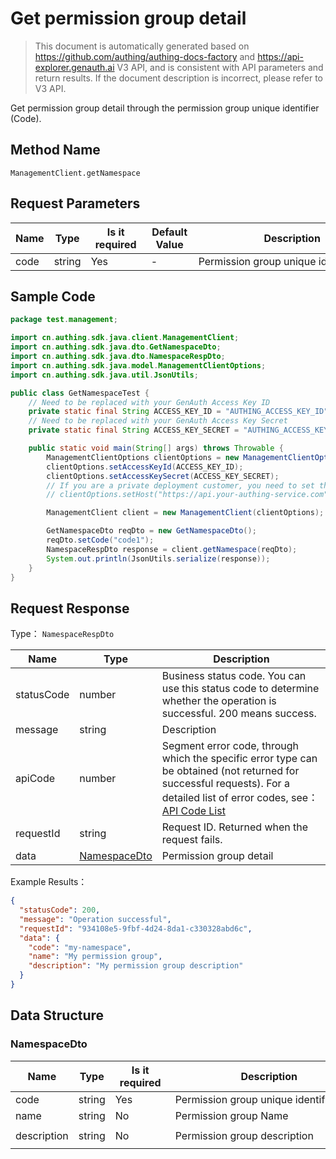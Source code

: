 # Get permission group detail

<!--
Warning ⚠️:
Do not modify this document directly,
https://github\.com/Authing/authing-docs-factory
Use this project to generate
-->

<LastUpdated />

> This document is automatically generated based on https://github.com/authing/authing-docs-factory and https://api-explorer.genauth.ai V3 API, and is consistent with API parameters and return results. If the document description is incorrect, please refer to V3 API.

Get permission group detail through the permission group unique identifier (Code).

## Method Name

`ManagementClient.getNamespace`

## Request Parameters

| Name | Type   | <div style="width:80px">Is it required</div> | <div style="width:60px">Default Value</div> | <div style="width:300px">Description</div> | <div style="width:200px">Example Value</div> |
| ---- | ------ | -------------------------------------------- | ------------------------------------------- | ------------------------------------------ | -------------------------------------------- |
| code | string | Yes                                          | -                                           | Permission group unique identifier         | `my-namespace`                               |

## Sample Code

```java
package test.management;

import cn.authing.sdk.java.client.ManagementClient;
import cn.authing.sdk.java.dto.GetNamespaceDto;
import cn.authing.sdk.java.dto.NamespaceRespDto;
import cn.authing.sdk.java.model.ManagementClientOptions;
import cn.authing.sdk.java.util.JsonUtils;

public class GetNamespaceTest {
    // Need to be replaced with your GenAuth Access Key ID
    private static final String ACCESS_KEY_ID = "AUTHING_ACCESS_KEY_ID";
    // Need to be replaced with your GenAuth Access Key Secret
    private static final String ACCESS_KEY_SECRET = "AUTHING_ACCESS_KEY_SECRET";

    public static void main(String[] args) throws Throwable {
        ManagementClientOptions clientOptions = new ManagementClientOptions();
        clientOptions.setAccessKeyId(ACCESS_KEY_ID);
        clientOptions.setAccessKeySecret(ACCESS_KEY_SECRET);
        // If you are a private deployment customer, you need to set the GenAuth service domain name
        // clientOptions.setHost("https://api.your-authing-service.com");

        ManagementClient client = new ManagementClient(clientOptions);

        GetNamespaceDto reqDto = new GetNamespaceDto();
        reqDto.setCode("code1");
        NamespaceRespDto response = client.getNamespace(reqDto);
        System.out.println(JsonUtils.serialize(response));
    }
}

```

## Request Response

Type： `NamespaceRespDto`

| Name       | Type                                     | Description                                                                                                                                                                                                                                                                                                                                       |
| ---------- | ---------------------------------------- | ------------------------------------------------------------------------------------------------------------------------------------------------------------------------------------------------------------------------------------------------------------------------------------------------------------------------------------------------- |
| statusCode | number                                   | Business status code. You can use this status code to determine whether the operation is successful. 200 means success.                                                                                                                                                                                                                           |
| message    | string                                   | Description                                                                                                                                                                                                                                                                                                                                       |
| apiCode    | number                                   | Segment error code, through which the specific error type can be obtained (not returned for successful requests). For a detailed list of error codes, see：[API Code List](https://api-explorer.genauth.ai/?tag=group/%E5%BC%80%E5%8F%91%E5%87%86%E5%A4%87#tag/%E5%BC%80%E5%8F%91%E5%87%86%E5%A4%87/%E9%94%99%E8%AF%AF%E5%A4%84%E7%90%86/apiCode) |
| requestId  | string                                   | Request ID. Returned when the request fails.                                                                                                                                                                                                                                                                                                      |
| data       | <a href="#NamespaceDto">NamespaceDto</a> | Permission group detail                                                                                                                                                                                                                                                                                                                           |

Example Results：

```json
{
  "statusCode": 200,
  "message": "Operation successful",
  "requestId": "934108e5-9fbf-4d24-8da1-c330328abd6c",
  "data": {
    "code": "my-namespace",
    "name": "My permission group",
    "description": "My permission group description"
  }
}
```

## Data Structure

### <a id="NamespaceDto"></a> NamespaceDto

| Name        | Type   | <div style="width:80px">Is it required</div> | <div style="width:300px">Description</div> | <div style="width:200px">Example Value</div> |
| ----------- | ------ | -------------------------------------------- | ------------------------------------------ | -------------------------------------------- |
| code        | string | Yes                                          | Permission group unique identifier         | `my-namespace`                               |
| name        | string | No                                           | Permission group Name                      | `My Permission Group`                        |
| description | string | No                                           | Permission group description               | `My Permission Group Description`            |
